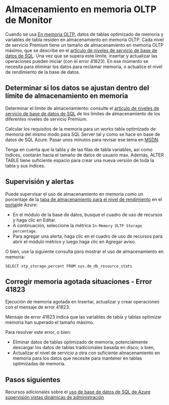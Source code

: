 <properties
    pageTitle="Supervisar el almacenamiento en memoria de XTP | Microsoft Azure"
    description="Estimación y monitor de almacenamiento en memoria XTP usan, capacidad; resolver el error de capacidad 41823"
    services="sql-database"
    documentationCenter=""
    authors="jodebrui"
    manager="jhubbard"
    editor=""/>


<tags
    ms.service="sql-database"
    ms.workload="data-management"
    ms.tgt_pltfrm="na"
    ms.devlang="na"
    ms.topic="article"
    ms.date="10/03/2016"
    ms.author="jodebrui"/>


# <a name="monitor-in-memory-oltp-storage"></a>Almacenamiento en memoria OLTP de Monitor

Cuando se usa [En memoria OLTP](sql-database-in-memory.md), datos de tablas optimizado de memoria y variables de tabla residen en almacenamiento en memoria OLTP. Cada nivel de servicio Premium tiene un tamaño de almacenamiento en memoria OLTP máximo, que se describe en el [artículo de niveles de servicio de base de datos de SQL](sql-database-service-tiers.md#service-tiers-for-single-databases). Una vez que se supera este límite, insertar y actualizar las operaciones pueden iniciar (con el error 41823). En ese momento se necesita para eliminar los datos para reclamar memoria, o actualice el nivel de rendimiento de la base de datos.

## <a name="determine-whether-data-will-fit-within-the-in-memory-storage-cap"></a>Determinar si los datos se ajustan dentro del límite de almacenamiento en memoria

Determinar el límite de almacenamiento: consulte el [artículo de niveles de servicio de base de datos de SQL](sql-database-service-tiers.md#service-tiers-for-single-databases) de los límites de almacenamiento de los diferentes niveles de servicio Premium.

Calcular los requisitos de la memoria para un works tabla optimizado de memoria del mismo modo para SQL Server tal y como se hace en base de datos de SQL Azure. Pasar unos minutos para revisar ese tema en [MSDN](https://msdn.microsoft.com/library/dn282389.aspx).

Tenga en cuenta que la tabla y de las filas de tabla variables, así como índices, contarán hacia el tamaño de datos de usuario max. Además, ALTER TABLE tiene suficiente espacio para crear una nueva versión de toda la tabla y sus índices.

## <a name="monitoring-and-alerting"></a>Supervisión y alertas

Puede supervisar el uso de almacenamiento en memoria como un porcentaje de la [tapa de almacenamiento para el nivel de rendimiento](sql-database-service-tiers.md#service-tiers-for-single-databases) en el [portal](https://portal.azure.com/)de Azure: 

- En el módulo de la base de datos, busque el cuadro de uso de recursos y haga clic en Editar.
- A continuación, seleccione la métrica `In-Memory OLTP Storage percentage`.
- Para agregar una alerta, haga clic en el cuadro de uso de recursos para abrir el módulo métrico y luego haga clic en Agregar aviso.

O bien, use la siguiente consulta para mostrar el uso de almacenamiento en memoria:

    SELECT xtp_storage_percent FROM sys.dm_db_resource_stats


## <a name="correct-out-of-memory-situations---error-41823"></a>Corregir memoria agotada situaciones - Error 41823

Ejecución de memoria agotada en Insertar, actualizar y crear operaciones con el mensaje de error 41823.

Mensaje de error 41823 indica que las variables de tabla y tablas optimizar memoria han superado el tamaño máximo.

Para resolver este error, o bien:


- Eliminar datos de tablas optimizado de memoria, potencialmente descargar los datos de tablas tradicionales basada en disco; o bien,
- Actualizar el nivel de servicio a otra con suficiente almacenamiento en memoria para los datos que necesite para mantener en tablas optimizadas de memoria.

## <a name="next-steps"></a>Pasos siguientes
Recursos adicionales sobre el [uso de base de datos de SQL de Azure supervisión vistas dinámicas de administración](sql-database-monitoring-with-dmvs.md)
